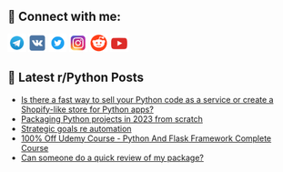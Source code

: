 ## 🔎 Connect with me:
[<img src="https://github.com/bullbesh/bullbesh/blob/main/images/Telegram.png" width="32" height="32" />](https://t.me/bullbesh)
[<img src="https://github.com/bullbesh/bullbesh/blob/main/images/VK.png" width="32" height="32" />](https://vk.com/bullbesh)
[<img src="https://github.com/bullbesh/bullbesh/blob/main/images/Twitter.png" width="32" height="32" />](https://twitter.com/bullbesh1)
[<img src="https://github.com/bullbesh/bullbesh/blob/main/images/Instagram.png" width="32" height="32" />](https://www.instagram.com/bullbesh)
[<img src="https://github.com/bullbesh/bullbesh/blob/main/images/Reddit.png" width="32" height="32" />](https://www.reddit.com/user/bullbesh)
[<img src="https://github.com/bullbesh/bullbesh/blob/main/images/YouTube.png" width="32" height="32" />](https://www.youtube.com/channel/UCtfjRs6uzgq5mfm8S06WTcg)

## 📕 Latest r/Python Posts
<!-- BLOG-POST-LIST:START -->
- [Is there a fast way to sell your Python code as a service or create a Shopify-like store for Python apps?](https://www.reddit.com/r/Python/comments/16anwup/is_there_a_fast_way_to_sell_your_python_code_as_a/)
- [Packaging Python projects in 2023 from scratch](https://www.reddit.com/r/Python/comments/16amxlh/packaging_python_projects_in_2023_from_scratch/)
- [Strategic goals re automation](https://www.reddit.com/r/Python/comments/16ams0m/strategic_goals_re_automation/)
- [100% Off Udemy Course - Python And Flask Framework Complete Course](https://www.reddit.com/r/Python/comments/16alqxc/100_off_udemy_course_python_and_flask_framework/)
- [Can someone do a quick review of my package?](https://www.reddit.com/r/Python/comments/16akml4/can_someone_do_a_quick_review_of_my_package/)
<!-- BLOG-POST-LIST:END -->
